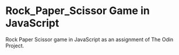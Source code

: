 # Rock_Paper_Scissor Game in JavaScript
Rock Paper Scissor game in JavaScript as an assignment of The Odin Project.
